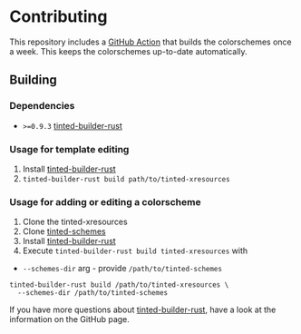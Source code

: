 # Contributing

This repository includes a [GitHub Action] that builds the
colorschemes once a week. This keeps the colorschemes up-to-date
automatically.

## Building

### Dependencies

- `>=0.9.3` [tinted-builder-rust]

### Usage for template editing

1. Install [tinted-builder-rust]
1. `tinted-builder-rust build path/to/tinted-xresources`

### Usage for adding or editing a colorscheme

1. Clone the tinted-xresources
1. Clone [tinted-schemes]
1. Install [tinted-builder-rust]
1. Execute `tinted-builder-rust build tinted-xresources` with 
  - `--schemes-dir` arg - provide `/path/to/tinted-schemes`

```shell
tinted-builder-rust build /path/to/tinted-xresources \
  --schemes-dir /path/to/tinted-schemes
```

If you have more questions about [tinted-builder-rust], have a look at
the information on the GitHub page.

[tinted-builder-rust]: https://github.com/tinted-theming/tinted-builder-rust
[tinted-schemes]: https://github.com/tinted-theming/schemes
[GitHub Action]: .github/workflows/update.yml
